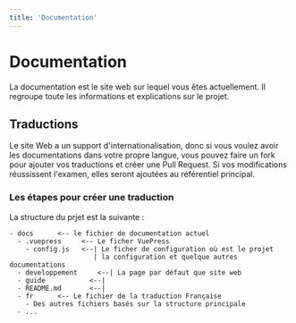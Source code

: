 ```yaml
---
title: 'Documentation'
---
```


# Documentation

La documentation est le site web sur lequel vous êtes actuellement. Il regroupe toute les informations et explications sur le projet.

## Traductions

Le site Web a un support d'internationalisation, donc si vous voulez avoir les documentations dans votre propre langue, vous pouvez faire un fork pour ajouter vos traductions et créer une Pull Request. Si vos modifications réussissent l'examen, elles seront ajoutées au référentiel principal.

### Les étapes pour créer une traduction

La structure du prjet est la suivante : 

```
- docs      <-- le fichier de documentation actuel
  - .vuepress     <-- Le ficher VuePress
    - config.js   <--| Le ficher de configuration où est le projet
                     | la configuration et quelque autres documentations
  - developpement     <--| La page par défaut que site web
  - guide           <--| 
  - README.md       <--|
  - fr      <-- Le fichier de la traduction Française
    - Des autres fichiers basés sur la structure principale
  - ...
```